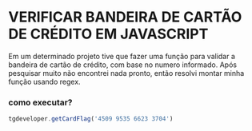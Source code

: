 # VERIFICAR BANDEIRA DE CARTÃO DE CRÉDITO EM JAVASCRIPT

Em um determinado projeto tive que fazer uma função para validar a bandeira de cartão de crédito, com base no numero informado.
Após pesquisar muito não encontrei nada pronto, então resolvi montar minha função usando regex.

### como executar?

```javascript
tgdeveloper.getCardFlag('4509 9535 6623 3704')
```
